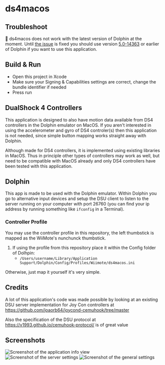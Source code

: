 # ds4macos

## Troubleshoot

🚨 ds4macos does not work with the latest version of Dolphin at the moment. Until [the issue](https://github.com/marcowindt/ds4macos/issues/8) is fixed you should use version [5.0-14363](https://dolphin-emu.org/download/dev/a208d529de0b95c77a39b8faed9eb5b2c077347a/) or earlier of Dolphin if you want to use this application. 

## Build & Run

- Open this project in Xcode
- Make sure your Signing & Capabilities settings are correct, change the bundle identifier if needed
- Press run

## DualShock 4 Controllers

This application is designed to also have motion data available from DS4 controllers in the Dolphin emulator on MacOS.
If you aren't interested in using the accelerometer and gyro of DS4 controler(s) then this application is not needed, 
since simple button mapping works straight away with Dolphin.

Although made for DS4 controllers, it is implemented using existing libraries in MacOS.
Thus in principle other types of controllers may work as well, but need to be compatible with MacOS already and only DS4 controllers have been tested with this application.

## Dolphin

This app is made to be used with the Dolphin emulator. 
Within Dolphin you go to alternative input devices and setup the DSU client to listen to the server running on your computer with port 26760 (you can find your ip address by running something like `ifconfig` in a Terminal).

### Controller Profile

You may use the controller profile in this repository, the left thumbstick is mapped as the WiiMote's nunchunck thumbstick.

1. If using the profile from this repository place it within the Config folder of Dolhpin:
	- `/Users/username/Library/Application Support/Dolphin/Config/Profiles/Wiimote/ds4macos.ini`

Otherwise, just map it yourself it's very simple.

## Credits

A lot of this application's code was made possible by looking at an existing DSU server
implementation for Joy Con controllers at https://github.com/joaorb64/joycond-cemuhook/tree/master

Also the specification of the DSU protocol at https://v1993.github.io/cemuhook-protocol/ is of
great value

## Screenshots

<img src="https://github.com/marcowindt/ds4macos/blob/main/screenshot1.png" alt="Screenshot of the application info view"/>
<img src="https://github.com/marcowindt/ds4macos/blob/main/screenshot2.png" alt="Screenshot of the server settings"/>
<img src="https://github.com/marcowindt/ds4macos/blob/main/screenshot3.png" alt="Screenshot of the general settings"/>
